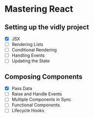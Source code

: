 # Mastering React

## Setting up the vidly project
- [x] JSX
- [ ] Rendering Lists
- [ ] Conditional Rendering
- [ ] Handling Events
- [ ] Updating the State

## Composing Components
- [x] Pass Data
- [ ] Raise and Handle Events
- [ ] Multiple Components in Sync
- [ ] Functional Components
- [ ] Lifecycle Hooks